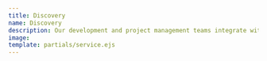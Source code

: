 ```yaml
---
title: Discovery
name: Discovery
description: Our development and project management teams integrate with the client to collaboratively define project goals, features, and scope. We are involved in every aspect of planning and strategy. We make sure we understand the “Why?” behind what we build.
image:
template: partials/service.ejs
---
```

